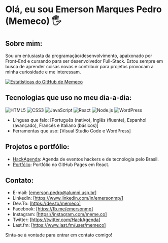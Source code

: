 # Olá, eu sou Emerson Marques Pedro (Memeco) 🖐

## Sobre mim:
Sou um entusiasta da programação/desenvolvimento, apaixonado por Front-End e cursando para ser desenvolvedor Full-Stack. Estou sempre em busca de aprender coisas novas e contribuir para projetos provocam a minha curiosidade e me interessam.

[![Estatísticas do GitHub de Memeco](https://github-readme-stats.vercel.app/api?username=memeco&locale=pt-br&theme=dark&title_color=007ACC&show_icons=true)](https://github.com/memeco/github-readme-stats)

## Tecnologias que uso no meu dia-a-dia:

![HTML5](https://img.shields.io/badge/-HTML5-E34F26?logo=html5&logoColor=white&style=flat) ![CSS3](https://img.shields.io/badge/-CSS-1572B6?logo=css3&logoColor=white&style=flat) ![JavaScript](https://img.shields.io/badge/-JavaScript-F7DF1E?logo=javascript&logoColor=black&style=flat) ![React](https://img.shields.io/badge/-React-61DAFB?logo=react&logoColor=black&style=flat) ![Node.js](https://img.shields.io/badge/-Node.js-339933?logo=node.js&logoColor=white&style=flat) ![WordPress](https://img.shields.io/badge/-WordPress-21759B?logo=wordpress&logoColor=white&style=flat)

- Línguas que falo: [Português (nativo), Inglês (fluente), Espanhol (avançado), Francês e Italiano (básicos)]
- Ferramentas que uso: [Visual Studio Code e WordPress]

## Projetos e portfólio:
- [HackAgenda](https://hackagenda.com.br): Agenda de eventos hackers e de tecnologia pelo Brasil.
- [Portfólio](https://memeco.github.io/): Portfólio no GitHub Pages em React.

## Contato:
- E-mail: [emerson.pedro@alumni.usp.br]
- LinkedIn: [https://www.linkedin.com/in/emersonmp/]
- Dev.To: [https://dev.to/memeco]
- Facebook: [https://fb.me/emersonmp]
- Instagram: [https://instagram.com/meme.co]
- Twitter: [https://twitter.com/HackAgenda]
- Last.fm: [https://www.last.fm/user/memeco]

Sinta-se à vontade para entrar em contato comigo!

